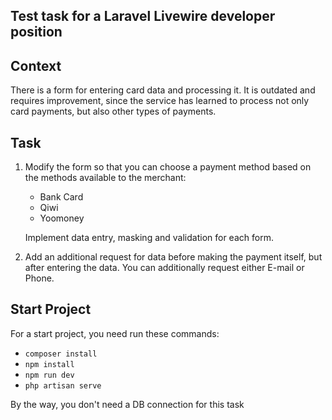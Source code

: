 ## Test task for a Laravel Livewire developer position

## Context

There is a form for entering card data and processing it. It is outdated and requires improvement, since the service has learned to process not only card payments, but also other types of payments.

## Task

1. Modify the form so that you can choose a payment method based on the methods available to the merchant:
    - Bank Card
    - Qiwi
    - Yoomoney
    
    Implement data entry, masking and validation for each form.

2. Add an additional request for data before making the payment itself, but after entering the data. You can additionally request either E-mail or Phone.

## Start Project

For a start project, you need run these commands:

- `composer install`
- `npm install`
- `npm run dev`
- `php artisan serve`

By the way, you don't need a DB connection for this task